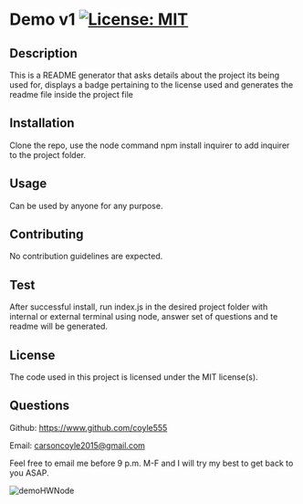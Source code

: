 # Demo v1                               [![License: MIT](https://img.shields.io/badge/License-MIT-yellow.svg)](https://opensource.org/licenses/MIT)
  ## Description
  This is a README generator that asks details about the project its being used for, displays a badge pertaining to the license used and generates the readme file inside the project file

  ## Installation
  Clone the repo, use the node command npm install inquirer to add inquirer to the project folder.

  ## Usage
  Can be used by anyone for any purpose.

  ## Contributing
  No contribution guidelines are expected.

  ## Test
  After successful install, run index.js in the desired project folder with internal or external terminal using node, answer set of questions and te readme will be generated.

  ## License
  The code used in this project is licensed under the MIT license(s).

  ## Questions
  Github: https://www.github.com/coyle555

  Email: carsoncoyle2015@gmail.com

  Feel free to email me before 9 p.m. M-F and I will try my best to get back to you ASAP.
  
  ![demoHWNode](https://user-images.githubusercontent.com/86609050/127526145-6aa9a95b-ab87-4444-a0e8-10677772b532.PNG)
